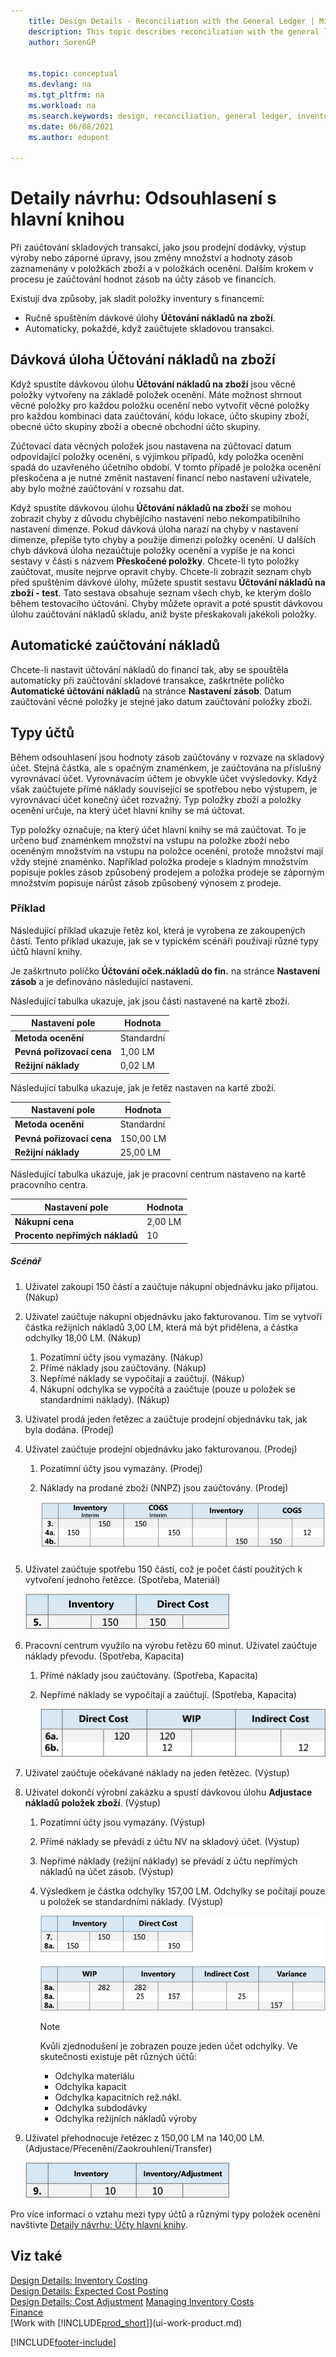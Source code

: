 ```yaml
---
    title: Design Details - Reconciliation with the General Ledger | Microsoft Docs
    description: This topic describes reconciliation with the general ledger when you post inventory transactions, such as sales shipments, production output, or negative adjustments.
    author: SorenGP

    
    ms.topic: conceptual
    ms.devlang: na
    ms.tgt_pltfrm: na
    ms.workload: na
    ms.search.keywords: design, reconciliation, general ledger, inventory
    ms.date: 06/08/2021
    ms.author: edupont

---
```

# Detaily návrhu: Odsouhlasení s hlavní knihou
Při zaúčtování skladových transakcí, jako jsou prodejní dodávky, výstup výroby nebo záporné úpravy, jsou změny množství a hodnoty zásob zaznamenány v položkách zboží a v položkách ocenění. Dalším krokem v procesu je zaúčtování hodnot zásob na účty zásob ve financích.

Existují dva způsoby, jak sladit položky inventury s financemi:

* Ručně spuštěním dávkové úlohy **Účtování nákladů na zboží**.
* Automaticky, pokaždé, když zaúčtujete skladovou transakci.

## Dávková úloha Účtování nákladů na zboží
Když spustíte dávkovou úlohu **Účtování nákladů na zboží** jsou věcné položky vytvořeny na základě položek ocenění. Máte možnost shrnout věcné položky pro každou položku ocenění nebo vytvořit věcné položky pro každou kombinaci data zaúčtování, kódu lokace, účto skupiny zboží, obecné účto skupiny zboží a obecné obchodní účto skupiny.

Zúčtovací data věcných položek jsou nastavena na zúčtovací datum odpovídající položky ocenění, s výjimkou případů, kdy položka ocenění spadá do uzavřeného účetního období. V tomto případě je položka ocenění přeskočena a je nutné změnit nastavení financí nebo nastavení uživatele, aby bylo možné zaúčtování v rozsahu dat.

Když spustíte dávkovou úlohu **Účtování nákladů na zboží** se mohou zobrazit chyby z důvodu chybějícího nastavení nebo nekompatibilního nastavení dimenze. Pokud dávková úloha narazí na chyby v nastavení dimenze, přepíše tyto chyby a použije dimenzi položky ocenění. U dalších chyb dávková úloha nezaúčtuje položky ocenění a vypíše je na konci sestavy v části s názvem **Přeskočené položky**. Chcete-li tyto položky zaúčtovat, musíte nejprve opravit chyby. Chcete-li zobrazit seznam chyb před spuštěním dávkové úlohy, můžete spustit sestavu **Účtování nákladů  na zboží - test**. Tato sestava obsahuje seznam všech chyb, ke kterým došlo během testovacího účtování. Chyby můžete opravit a poté spustit dávkovou úlohu zaúčtování nákladů skladu, aniž byste přeskakovali jakékoli položky.

## Automatické zaúčtování nákladů
Chcete-li nastavit účtování nákladů do financí tak, aby se spouštěla automaticky při zaúčtování skladové transakce, zaškrtněte políčko **Automatické účtování nákladů** na stránce **Nastavení zásob**. Datum zaúčtování věcné položky je stejné jako datum zaúčtování položky zboží.

## Typy účtů
Během odsouhlasení jsou hodnoty zásob zaúčtovány v rozvaze na skladový účet. Stejná částka, ale s opačným znaménkem, je zaúčtována na příslušný vyrovnávací účet. Vyrovnávacím účtem je obvykle účet vvýsledovky. Když však zaúčtujete přímé náklady související se spotřebou nebo výstupem, je vyrovnávací účet konečný účet rozvažný. Typ položky zboží a položky ocenění určuje, na který účet hlavní knihy se má účtovat.

Typ položky označuje, na který účet hlavní knihy se má zaúčtovat. To je určeno buď znaménkem množství na vstupu na položke zboží nebo oceněným množstvím na vstupu na položce ocenění, protože množství mají vždy stejné znaménko. Například položka prodeje s kladným množstvím popisuje pokles zásob způsobený prodejem a položka prodeje se záporným množstvím popisuje nárůst zásob způsobený výnosem z prodeje.

### Příklad
Následující příklad ukazuje řetěz kol, která je vyrobena ze zakoupených částí. Tento příklad ukazuje, jak se v typickém scénáři používají různé typy účtů hlavní knihy.

Je zaškrtnuto políčko **Účtování oček.nákladů do fin.** na stránce **Nastavení zásob** a je definováno následující nastavení.

Následující tabulka ukazuje, jak jsou části nastavené na kartě zboží.

| Nastavení pole | Hodnota |
|-----------------|-----------|  
| **Metoda ocenění** | Standardní |
| **Pevná pořizovací cena** | 1,00 LM |
| **Režijní náklady** | 0,02 LM |

Následující tabulka ukazuje, jak je řetěz nastaven na kartě zboží.

| Nastavení pole | Hodnota |
|-----------------|-----------|  
| **Metoda ocenění** | Standardní |
| **Pevná pořizovací cena** | 150,00 LM |
| **Režijní náklady** | 25,00 LM |

Následující tabulka ukazuje, jak je pracovní centrum nastaveno na kartě pracovního centra.

| Nastavení pole | Hodnota |
|-----------------|-----------|  
| **Nákupní cena** | 2,00 LM |
| **Procento nepřímých nákladů** | 10 |

##### Scénář
1. Uživatel zakoupí 150 částí a zaúčtuje nákupní objednávku jako přijatou. (Nákup)
2. Uživatel zaúčtuje nákupní objednávku jako fakturovanou. Tím se vytvoří částka režijních nákladů 3,00 LM, která má být přidělena, a částka odchylky 18,00 LM. (Nákup)

   1. Pozatímní účty jsou vymazány. (Nákup)
   2. Přímé náklady jsou zaúčtovány. (Nákup)
   3. Nepřímé náklady se vypočítají a zaúčtují. (Nákup)
   4. Nákupní odchylka se vypočítá a zaúčtuje (pouze u položek se standardními náklady). (Nákup)
3. Uživatel prodá jeden řetězec a zaúčtuje prodejní objednávku tak, jak byla dodána. (Prodej)
4. Uživatel zaúčtuje prodejní objednávku jako fakturovanou. (Prodej)

   1. Pozatímní účty jsou vymazány. (Prodej)
   2. Náklady na prodané zboží (NNPZ) jsou zaúčtovány. (Prodej)

      ![Results of sales posting to GL accounts.](media/design_details_inventory_costing_3_gl_posting_sales.png "Results of sales posting to GL accounts")
5. Uživatel zaúčtuje spotřebu 150 částí, což je počet částí použitých k vytvoření jednoho řetězce. (Spotřeba, Materiál)

   ![Results of material posting to GL accounts.](media/design_details_inventory_costing_3_gl_posting_material.png "Results of material posting to GL accounts")
6. Pracovní centrum využilo na výrobu řetězu 60 minut. Uživatel zaúčtuje náklady převodu. (Spotřeba, Kapacita)

   1. Přímé náklady jsou zaúčtovány. (Spotřeba, Kapacita)
   2. Nepřímé náklady se vypočítají a zaúčtují. (Spotřeba, Kapacita)

      ![Results of capacity posting to GL accounts.](media/design_details_inventory_costing_3_gl_posting_capacity.png "Results of capacity posting to GL accounts")
7. Uživatel zaúčtuje očekávané náklady na jeden řetězec. (Výstup)
8. Uživatel dokončí výrobní zakázku a spustí dávkovou úlohu **Adjustace nákladů položek zboží**. (Výstup)

   1. Pozatímní účty jsou vymazány. (Výstup)
   2. Přímé náklady se převádí z účtu NV na skladový účet. (Výstup)
   3. Nepřímé náklady (režijní náklady) se převádí z účtu nepřímých nákladů na účet zásob. (Výstup)
   4. Výsledkem je částka odchylky 157,00 LM. Odchylky se počítají pouze u položek se standardními náklady. (Výstup)

      ![Results of output posting to GL accounts.](media/design_details_inventory_costing_3_gl_posting_output.png "Results of output posting to GL accounts")

      > [!NOTE]  
      > Kvůli zjednodušení je zobrazen pouze jeden účet odchylky. Ve skutečnosti existuje pět různých účtů:
      >
      > * Odchylka materiálu
      > * Odchylka kapacit
      > * Odchylka kapacitních rež.nákl.
      > * Odchylka subdodávky
      > * Odchylka režijních nákladů výroby

9. Uživatel přehodnocuje řetězec z 150,00 LM na 140,00 LM. (Adjustace/Přecenění/Zaokrouhlení/Transfer)

   ![Results of adjustment posting to GL accounts.](media/design_details_inventory_costing_3_gl_posting_adjustment.png "Results of adjustment posting to GL accounts")

Pro více informací o vztahu mezi typy účtů a různými typy položek ocenění navštivte [Detaily návrhu: Účty hlavní knihy](design-details-accounts-in-the-general-ledger.md).

## Viz také
[Design Details: Inventory Costing](design-details-inventory-costing.md)   
[Design Details: Expected Cost Posting](design-details-expected-cost-posting.md)   
[Design Details: Cost Adjustment](design-details-cost-adjustment.md)
[Managing Inventory Costs](finance-manage-inventory-costs.md)  
[Finance](finance.md)  
[Work with [!INCLUDE[prod_short](includes/prod_short.md)]](ui-work-product.md)


[!INCLUDE[footer-include](includes/footer-banner.md)]